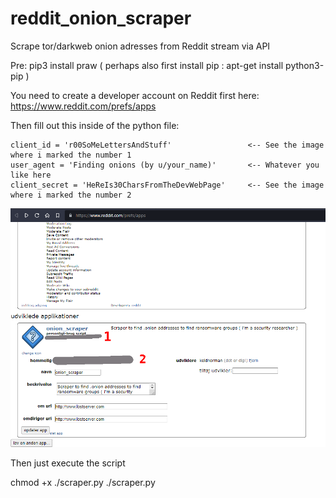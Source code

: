 # reddit_onion_scraper
Scrape tor/darkweb onion adresses from Reddit stream via API 

Pre: pip3 install praw ( perhaps also first install pip : apt-get install python3-pip )

You need to create a developer account on Reddit first here: https://www.reddit.com/prefs/apps

Then fill out this inside of the python file: 

```
client_id = 'r00SoMeLettersAndStuff'                 <-- See the image where i marked the number 1
user_agent = 'Finding onions (by u/your_name)'       <-- Whatever you like here
client_secret = 'HeReIs30CharsFromTheDevWebPage'     <-- See the image where i marked the number 2
```

![Application at Reddit dev page](dev.png)

Then just execute the script

chmod +x ./scraper.py 
./scraper.py
